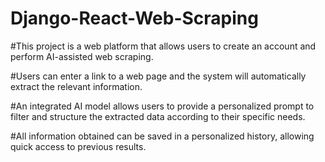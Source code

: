 # Django-React-Web-Scraping

#This project is a web platform that allows users to create an account and perform AI-assisted web scraping.

#Users can enter a link to a web page and the system will automatically extract the relevant information.

#An integrated AI model allows users to provide a personalized prompt to filter and structure the extracted data according to their specific needs. 

#All information obtained can be saved in a personalized history, allowing quick access to previous results.
